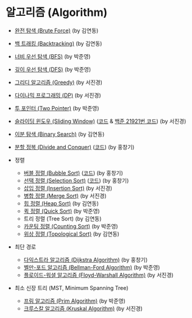 # 알고리즘 (Algorithm)

- [완전 탐색 (Brute Force)](https://github.com/Ansanssafy/Ssafy_Study/blob/main/Algorithm/BackTracking/BackTracking.md) (by 김연동)
- [백 트래킹 (Backtracking)](https://github.com/Ansanssafy/Ssafy_Study/blob/main/Algorithm/BackTracking/BackTracking.md) (by 김연동)
- [너비 우선 탐색 (BFS)](https://github.com/Ansanssafy/Ssafy_Study/blob/main/Algorithm/BFS_DFS/BFS_DFS.ipynb) (by 박준영)
- [깊이 우선 탐색 (DFS)](https://github.com/Ansanssafy/Ssafy_Study/blob/main/Algorithm/BFS_DFS/BFS_DFS.ipynb) (by 박준영)
- [그리디 알고리즘 (Greedy)](https://github.com/Ansanssafy/Ssafy_Study/blob/main/Algorithm/Greedy/Greedy.md) (by 서진경)
- [다이나믹 프로그래밍 (DP)](https://github.com/Ansanssafy/Ssafy_Study/blob/main/Algorithm/DP/DynamicProgramming.md) (by 서진경)
- [투 포인터 (Two Pointer)](https://github.com/Ansanssafy/Ssafy_Study/blob/main/Algorithm/TwoPointer/Two_pointers.ipynb) (by 박준영)
- [슬라이딩 윈도우 (Sliding Window)](https://github.com/Ansanssafy/Ssafy_Study/blob/main/Algorithm/SlidingWindow/SlidingWindow.md) ([코드](https://github.com/Ansanssafy/Ssafy_Study/blob/main/Algorithm/SlidingWindow/example.java) & [백준 21921번 코드](https://github.com/Ansanssafy/Ssafy_Study/blob/main/Algorithm/SlidingWindow/boj_21921_%EB%B8%94%EB%A1%9C%EA%B7%B8.java)) (by 서진경)
- [이분 탐색 (Binary Search)](https://github.com/Ansanssafy/Ssafy_Study/blob/main/Algorithm/BinarySearch/BinarySearch.md) (by 김연동)
- [분할 정복 (Divide and Conquer)](https://github.com/Ansanssafy/Ssafy_Study/blob/main/Algorithm/DivideAndConquer/DivideAndConquer.md) ([코드](https://github.com/Ansanssafy/Ssafy_Study/blob/main/Algorithm/DivideAndConquer/DivideAndConquerSample.java)) (by 홍창기)

- 정렬
    - [버블 정렬 (Bubble Sort)](https://github.com/Ansanssafy/Ssafy_Study/blob/main/Algorithm/BubbleSort/BubbleSort.md) ([코드](https://github.com/Ansanssafy/Ssafy_Study/blob/main/Algorithm/BubbleSort/BubbleSortSample.java)) (by 홍창기)
    - [선택 정렬 (Selection Sort)](https://github.com/Ansanssafy/Ssafy_Study/blob/main/Algorithm/SelectionSort/SelectionSort.md) ([코드](https://github.com/Ansanssafy/Ssafy_Study/blob/main/Algorithm/SelectionSort/SelectionSortSample.java)) (by 홍창기)
    - [삽입 정렬 (Insertion Sort)](https://github.com/Ansanssafy/Ssafy_Study/blob/main/Algorithm/InsertionSort/InsertionSort.md) (by 서진경)
    - [병합 정렬 (Merge Sort)](https://github.com/Ansanssafy/Ssafy_Study/blob/main/Algorithm/MergeSort/MergeSort.md) (by 서진경)
    - [힙 정렬 (Heap Sort)](https://github.com/Ansanssafy/Ssafy_Study/blob/main/Algorithm/HeapSort/HeapSort.md) (by 김연동)
    - [퀵 정렬 (Quick Sort)](https://github.com/Ansanssafy/Ssafy_Study/blob/main/Algorithm/QuickSort/QuickSort.ipynb) (by 박준영)
    - 트리 정렬 (Tree Sort) (by 김연동)
    - [카운팅 정렬 (Counting Sort)](https://github.com/Ansanssafy/Ssafy_Study/blob/main/Algorithm/CountingSort/CountingSort.ipynb) (by 박준영)
    - [위상 정렬 (Topological Sort)](https://github.com/Ansanssafy/Ssafy_Study/blob/main/Algorithm/Topological%20Sort/Topological%20Sort.md) (by 김연동)

- 최단 경로
    - [다익스트라 알고리즘 (Dijkstra Algorithm)](https://github.com/Ansanssafy/Ssafy_Study/blob/main/Algorithm/Dijkstra/Dijkstra.md) (by 홍창기)
    - [벨만-포드 알고리즘 (Bellman-Ford Algorithm)](https://github.com/Ansanssafy/Ssafy_Study/blob/main/Algorithm/Bellman_Ford/Bellman_Ford.md) (by 박준영)
    - [플로이드-워셜 알고리즘 (Floyd-Warshall Algorithm)](https://github.com/Ansanssafy/Ssafy_Study/blob/main/Algorithm/Floyd-Warshall/Floyd-Warshall.md) (by 서진경)

- 최소 신장 트리 (MST, Minimum Spanning Tree)
    - [프림 알고리즘 (Prim Algorithm)](https://github.com/Ansanssafy/Ssafy_Study/blob/main/Algorithm/Prim/Prim%20Algorithm.md) (by 박준영)
    - [크루스칼 알고리즘 (Kruskal Algorithm)](https://github.com/Ansanssafy/Ssafy_Study/blob/main/Algorithm/Kruskal/Kruskal.md) (by 서진경)
